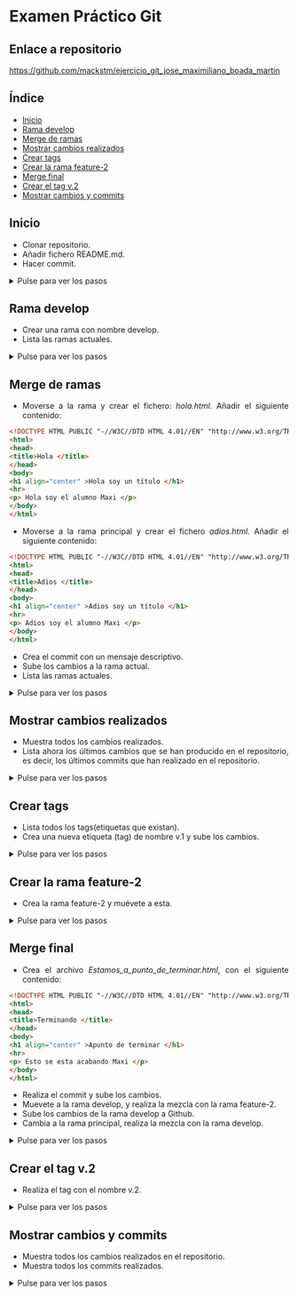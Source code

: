 <div align="justify">

# Examen Práctico Git

## Enlace a repositorio

https://github.com/mackstm/ejercicio_git_jose_maximiliano_boada_martin

## Índice

- [Inicio](#index01)
- [Rama develop](#index02)
- [Merge de ramas](#index03)
- [Mostrar cambios realizados](#index04)
- [Crear tags](#index05)
- [Crear la rama feature-2](#index06)
- [Merge final](#index07)
- [Crear el tag v.2](#index08)
- [Mostrar cambios y commits](#index09)

## Inicio <a name="index01"></a>

- Clonar repositorio.
- Añadir fichero README.md.
- Hacer commit.

<details> <summary>Pulse para ver los pasos</summary>

- __git clone git@github.com:mackstm/ejercicio_git_jose_maximiliano_boada_martin.git__
- __cd ejercicio_git_jose_maximiliano_boada_martin__
- __touch README.md__
- __git add .__
- __git commit -m "añadido README.md"__

<details> <summary>Salida:</summary>

```console
[master (commit-raíz) c6792c8] añadido README.md
 1 file changed, 0 insertions(+), 0 deletions(-)
 create mode 100644 README.md
```

</details>

</details>

## Rama develop <a name="index02"></a>

- Crear una rama con nombre develop.
- Lista las ramas actuales.

<details> <summary>Pulse para ver los pasos</summary>

- __git branch develop__
- __git branch__

Salida:

```console
  develop
* master
```

</details>

## Merge de ramas <a name="index03"></a>

- Moverse a la rama y crear el fichero: _hola.html_. Añadir el siguiente contenido:

```html
<!DOCTYPE HTML PUBLIC "-//W3C//DTD HTML 4.01//EN" "http://www.w3.org/TR/html4/strict.dtd">
<html>
<head>
<title>Hola </title>
</head>
<body>
<h1 align="center" >Hola soy un título </h1>
<hr>
<p> Hola soy el alumno Maxi </p>
</body>
</html>
```

- Moverse a la rama principal y crear el fichero _adios.html_. Añadir el siguiente contenido:

```html
<!DOCTYPE HTML PUBLIC "-//W3C//DTD HTML 4.01//EN" "http://www.w3.org/TR/html4/strict.dtd">
<html>
<head>
<title>Adios </title>
</head>
<body>
<h1 align="center" >Adios soy un título </h1>
<hr>
<p> Adios soy el alumno Maxi </p>
</body>
</html>
```

- Crea el commit con un mensaje descriptivo.
- Sube los cambios a la rama actual.
- Lista las ramas actuales.

<details> <summary>Pulse para ver los pasos</summary>

- __git checkout develop__
- __vi hola.html__
- Pegar contenido
- Guardar y salir de vi con __:wq__
- __git checkout master__
- __vi adios.html__
- Pegar contenido
- Guardar y salir de vi con __:wq__
- __git add .__
- __git commit -m "Añadidos hola.html en develop y adios.html en master"__

<details> <summary>Salida:</summary>

```console
[master 32bb231] Añadidos hola.html en develop y adios.html en master
 2 files changed, 22 insertions(+)
 create mode 100644 adios.html
 create mode 100644 hola.html
```

</details>

- __git push origin master__

<details> <summary>Salida:</summary>

```console
Enumerando objetos: 7, listo.
Contando objetos: 100% (7/7), listo.
Compresión delta usando hasta 12 hilos
Comprimiendo objetos: 100% (5/5), listo.
Escribiendo objetos: 100% (7/7), 749 bytes | 749.00 KiB/s, listo.
Total 7 (delta 1), reusados 0 (delta 0), pack-reusados 0
remote: Resolving deltas: 100% (1/1), done.
To github.com:mackstm/ejercicio_git_jose_maximiliano_boada_martin.git
 * [new branch]      master -> master
```

</details>

- __git branch__

Salida:

```console
  develop
* master
```

</details>

## Mostrar cambios realizados <a name="index04"></a>

- Muestra todos los cambios realizados.
- Lista ahora los últimos cambios que se han producido en el repositorio, es decir, los últimos commits que han realizado en el repositorio.

<details> <summary>Pulse para ver los pasos</summary>

- __git log__

<details> <summary>Salida:</summary>

```console
commit 32bb231c92973e6077af5211e43ca678cddff74c (HEAD -> master, origin/master)
Author: mackstm <thelewyntm@gmail.com>
Date:   Wed Oct 18 15:13:44 2023 +0100

    Añadidos hola.html en develop y adios.html en master

commit c6792c804cbd6f3dfc6ed7811a49b0e7bcb24529 (develop)
Author: mackstm <thelewyntm@gmail.com>
Date:   Wed Oct 18 14:52:52 2023 +0100

    añadido README.md
```

</details>

- __git log -n 1__

<details> <summary>Salida:</summary>

```console
commit 32bb231c92973e6077af5211e43ca678cddff74c (HEAD -> master, origin/master)
Author: mackstm <thelewyntm@gmail.com>
Date:   Wed Oct 18 15:13:44 2023 +0100

    Añadidos hola.html en develop y adios.html en master
```

</details>

</details>

## Crear tags <a name="index05"></a>

- Lista todos los tags(etiquetas que existan).
- Crea una nueva etiqueta (tag) de nombre v.1 y sube los cambios.

<details> <summary>Pulse para ver los pasos</summary>

- __git tag__
- No tendrá salida puesto que aún no hemos creado ningún tag.
- __git tag v.1__
- __git tag__

Salida:

```console
v.1
```

</details>

## Crear la rama feature-2 <a name="index06"></a>

- Crea la rama feature-2 y muévete a esta.

<details> <summary>Pulse para ver los pasos</summary>

- __git checkout -b feature-2__

</details>

## Merge final <a name="index07"></a>

- Crea el archivo _Estamos_a_punto_de_terminar.html_, con el siguiente contenido:

```html
<!DOCTYPE HTML PUBLIC "-//W3C//DTD HTML 4.01//EN" "http://www.w3.org/TR/html4/strict.dtd">
<html>
<head>
<title>Terminando </title>
</head>
<body>
<h1 align="center" >Apunto de terminar </h1>
<hr>
<p> Esto se esta acabando Maxi </p>
</body>
</html>
```

- Realiza el commit y sube los cambios.
- Muevete a la rama develop, y realiza la mezcla con la rama feature-2.
- Sube los cambios de la rama develop a Github.
- Cambia a la rama principal, realiza la mezcla con la rama develop.

<details> <summary>Pulse para ver los pasos</summary>

- __vi Estamos_a_punto_de_terminar.html__
- Guardar y salir de vi con __:wq__
- __git add .__
- __git commit -m "añadido Estamos_a_punto_de_terminar.html"__

<details> <summary>Salida:</summary>

```console
[feature-2 fcda78d] añadido Estamos_a_punto_de_terminar.html
 1 file changed, 11 insertions(+)
 create mode 100644 Estamos_a_punto_de_terminar.html
```

</details>

- __git checkout develop__
- __git merge feature-2__

<details> <summary>Salida:</summary>

```console
Actualizando c6792c8..fcda78d
Fast-forward
 Estamos_a_punto_de_terminar.html | 11 +++++++++++
 adios.html                       | 11 +++++++++++
 hola.html                        | 11 +++++++++++
 3 files changed, 33 insertions(+)
 create mode 100644 Estamos_a_punto_de_terminar.html
 create mode 100644 adios.html
 create mode 100644 hola.html
```

</details>

- __git push origin develop__

<details> <summary>Salida:</summary>

```console
Enumerando objetos: 4, listo.
Contando objetos: 100% (4/4), listo.
Compresión delta usando hasta 12 hilos
Comprimiendo objetos: 100% (3/3), listo.
Escribiendo objetos: 100% (3/3), 570 bytes | 570.00 KiB/s, listo.
Total 3 (delta 0), reusados 0 (delta 0), pack-reusados 0
remote: 
remote: Create a pull request for 'develop' on GitHub by visiting:
remote:      https://github.com/mackstm/ejercicio_git_jose_maximiliano_boada_martin/pull/new/develop
remote: 
To github.com:mackstm/ejercicio_git_jose_maximiliano_boada_martin.git
 * [new branch]      develop -> develop
```

</details>

- __git checkout master__
- __git merge develop__

<details> <summary>Salida:</summary>

```console
Actualizando 32bb231..fcda78d
Fast-forward
 Estamos_a_punto_de_terminar.html | 11 +++++++++++
 1 file changed, 11 insertions(+)
 create mode 100644 Estamos_a_punto_de_terminar.html
```

</details>

</details>

## Crear el tag v.2 <a name="index08"></a>

- Realiza el tag con el nombre v.2.

<details> <summary>Pulse para ver los pasos</summary>

- __git tag v.2__

</details>

## Mostrar cambios y commits <a name="index09"></a>

- Muestra todos los cambios realizados en el repositorio.
- Muestra todos los commits realizados.

<details> <summary>Pulse para ver los pasos</summary>

- __git status__

Salida:

```console
En la rama master
Tu rama está actualizada con 'origin/master'.

nada para hacer commit, el árbol de trabajo está limpio
```

- __git log__

<details> <summary>Salida:</summary>

```console
commit fcda78d7da3b5e45de1560fc84be7558298781b4 (HEAD -> master, tag: v.2, origin/master, origin/develop, feature-2, develop)
Author: mackstm <thelewyntm@gmail.com>
Date:   Wed Oct 18 15:43:16 2023 +0100

    añadido Estamos_a_punto_de_terminar.html

commit 32bb231c92973e6077af5211e43ca678cddff74c (tag: v.1)
Author: mackstm <thelewyntm@gmail.com>
Date:   Wed Oct 18 15:13:44 2023 +0100

    Añadidos hola.html en develop y adios.html en master

commit c6792c804cbd6f3dfc6ed7811a49b0e7bcb24529
Author: mackstm <thelewyntm@gmail.com>
Date:   Wed Oct 18 14:52:52 2023 +0100

    añadido README.md
```

</details>

</details>

</div>
